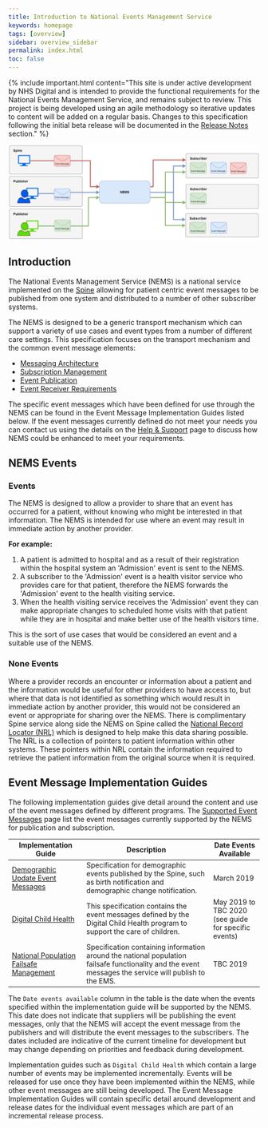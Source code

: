 ```yaml
---
title: Introduction to National Events Management Service
keywords: homepage
tags: [overview]
sidebar: overview_sidebar
permalink: index.html
toc: false
---
```


{% include important.html content="This site is under active development by NHS Digital and is intended to provide the functional requirements for the National Events Management Service, and remains subject to review. This project is being developed using an agile methodology so iterative updates to content will be added on a regular basis. Changes to this specification following the initial beta release will be documented in the [Release Notes](overview_release_notes.html) section." %}


<a href="images/overview/overview_message_diagram.png" target="_blank"><img src="images/overview/overview_message_diagram.png"></a>


## Introduction

The National Events Management Service (NEMS) is a national service implemented on the [Spine](https://digital.nhs.uk/services/spine) allowing for patient centric event messages to be published from one system and distributed to a number of other subscriber systems.


The NEMS is designed to be a generic transport mechanism which can support a variety of use cases and event types from a number of different care settings. This specification focuses on the transport mechanism and the common event message elements:

- [Messaging Architecture](explore_msg_architecture_overview.html)
- [Subscription Management](explore_subscriptions.html)
- [Event Publication](publication_publish.html)
- [Event Receiver Requirements](receiver_requirements.html) 

The specific event messages which have been defined for use through the NEMS can be found in the Event Message Implementation Guides listed below. If the event messages currently defined do not meet your needs you can contact us using the details on the [Help & Support](support_contact.html) page to discuss how NEMS could be enhanced to meet your requirements.


## NEMS Events

### Events

The NEMS is designed to allow a provider to share that an event has occurred for a patient, without knowing who might be interested in that information. The NEMS is intended for use where an event may result in immediate action by another provider. 

**For example:**
1. A patient is admitted to hospital and as a result of their registration within the hospital system an 'Admission' event is sent to the NEMS.
2. A subscriber to the 'Admission' event is a health visitor service who provides care for that patient, therefore the NEMS forwards the 'Admission' event to the health visiting service.
3. When the health visiting service receives the 'Admission' event they can make appropriate changes to scheduled home visits with that patient while they are in hospital and make better use of the health visitors time.

This is the sort of use cases that would be considered an event and a suitable use of the NEMS.

### None Events

Where a provider records an encounter or information about a patient and the information would be useful for other providers to have access to, but where that data is not identified as something which would result in immediate action by another provider, this would not be considered an event or appropriate for sharing over the NEMS. There is complimentary Spine service along side the NEMS on Spine called the [National Record Locator (NRL)](https://developer.nhs.uk/apis/nrls/index.html) which is designed to help make this data sharing possible. The NRL is a collection of pointers to patient information within other systems. These pointers within NRL contain the information required to retrieve the patient information from the original source when it is required.


## Event Message Implementation Guides

The following implementation guides give detail around the content and use of the event messages defined by different programs. The [Supported Event Messages](overview_supported_events.html) page list the event messages currently supported by the NEMS for publication and subscription.

| Implementation Guide | Description | Date Events Available |
| --- | --- | --- |
| [Demographic Update Event Messages](https://developer.nhs.uk/apis/demographicupdates-120-rc/) | Specification for demographic events published by the Spine, such as birth notification and demographic change notification. | March 2019 |
| [Digital Child Health](https://nhsconnect.github.io/Digital-Child-Health-STU3/) | This specification contains the event messages defined by the Digital Child Health program to support the care of children. | May 2019 to<br/>TBC 2020<br/>(see guide for specific events) |
| [National Population Failsafe Management](https://developer.nhs.uk/apis/npfm-beta/) | Specification containing information around the national population failsafe functionality and the event messages the service will publish to the EMS. | TBC 2019 |

The `Date events available` column in the table is the date when the events specified within the implementation guide will be supported by the NEMS. This date does not indicate that suppliers will be publishing the event messages, only that the NEMS will accept the event message from the publishers and will distribute the event messages to the subscribers. The dates included are indicative of the current timeline for development but may change depending on priorities and feedback during development.

Implementation guides such as `Digital Child Health` which contain a large number of events may be implemented incrementally. Events will be released for use once they have been implemented within the NEMS, while other event messages are still being developed. The Event Message Implementation Guides will contain specific detail around development and release dates for the individual event messages which are part of an incremental release process.

